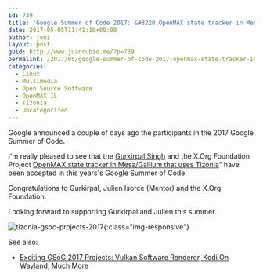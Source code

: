 ```yaml
---
id: 739
title: 'Google Summer of Code 2017: &#8220;OpenMAX state tracker in Mesa/Gallium that uses Tizonia&#8221;'
date: 2017-05-05T11:41:10+00:00
author: joni
layout: post
guid: http://www.juanrubio.me/?p=739
permalink: /2017/05/google-summer-of-code-2017-openmax-state-tracker-in-mesagallium-that-uses-tizonia/
categories:
  - Linux
  - Multimedia
  - Open Source Software
  - OpenMAX IL
  - Tizonia
  - Uncategorized
---
```

Google announced a couple of days ago the participants in the 2017 Google Summer of Code.

I'm really pleased to see that the [Gurkirpal Singh](https://singhcodes.wordpress.com/) and the X.Org Foundation Project <a href="https://summerofcode.withgoogle.com/projects/#4737166321123328" target="_blank" rel="noopener noreferrer">OpenMAX state tracker in Mesa/Gallium that uses Tizonia</a>&#8221; have been accepted in this years's Google Summer of Code.

Congratulations to Gurkirpal, Julien Isorce (Mentor) and the X.Org Foundation.

Looking forward to supporting Gurkirpal and Julien this summer.

![tizonia-gsoc-projects-2017](http://www.juanrubio.me/wp-content/uploads/2017/05/tizonia-gsoc-projects-2017.png){:class="img-responsive"}

See also:

  * <a href="https://www.phoronix.com/scan.php?page=news_item&px=GSoC-2017-Projects" target="_blank" rel="noopener noreferrer">Exciting GSoC 2017 Projects: Vulkan Software Renderer, Kodi On Wayland, Much More</a>
